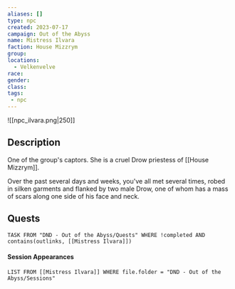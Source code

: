 ```yaml
---
aliases: []
type: npc
created: 2023-07-17
campaign: Out of the Abyss
name: Mistress Ilvara
faction: House Mizzrym
group:
locations:
  - Velkenvelve
race:
gender:
class:
tags:
 - npc
---
```

![[npc_ilvara.png|250]]


## Description

One of the group's captors. She is a cruel Drow priestess of [[House Mizzrym]].

Over the past several days and weeks, you've all met several times, robed in silken garments and flanked by two male Drow, one of whom has a mass of scars along one side of his face and neck.

## Quests
```dataview
TASK FROM "DND - Out of the Abyss/Quests" WHERE !completed AND contains(outlinks, [[Mistress Ilvara]]) 
```

#### Session Appearances
```dataview
LIST FROM [[Mistress Ilvara]] WHERE file.folder = "DND - Out of the Abyss/Sessions"
```



